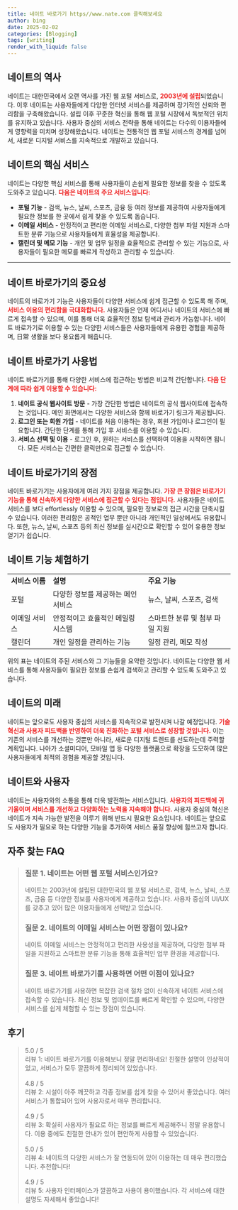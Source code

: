 ```yaml
---
title: 네이트 바로가기 https//www.nate.com 클릭해보세요
author: bing
date: 2025-02-02
categories: [Blogging]
tags: [writing]
render_with_liquid: false
---
```



<h2 id='네이트의 역사'>네이트의 역사</h2>

<p>네이트는 대한민국에서 오랜 역사를 가진 웹 포털 서비스로, <b><span style="color: #ee2323;">2003년에 설립</span></b>되었습니다. 이후 네이트는 사용자들에게 다양한 인터넷 서비스를 제공하며 장기적인 신뢰와 편리함을 구축해왔습니다. 설립 이후 꾸준한 혁신을 통해 웹 포털 시장에서 독보적인 위치를 유지하고 있습니다. 사용자 중심의 서비스 전략을 통해 네이트는 다수의 이용자들에게 영향력을 미치며 성장해왔습니다. 네이트는 전통적인 웹 포털 서비스의 경계를 넘어서, 새로운 디지털 서비스를 지속적으로 개발하고 있습니다.</p>

<h2 id='네이트의 핵심 서비스'>네이트의 핵심 서비스</h2>

<p>네이트는 다양한 핵심 서비스를 통해 사용자들이 손쉽게 필요한 정보를 찾을 수 있도록 도와주고 있습니다. <b><span style="color: #ee2323;">다음은 네이트의 주요 서비스입니다:</span></b></p>

<ul>
    <li><b>포털 기능</b> - 검색, 뉴스, 날씨, 스포츠, 금융 등 여러 정보를 제공하여 사용자들에게 필요한 정보를 한 곳에서 쉽게 찾을 수 있도록 돕습니다.</li>
    <li><b>이메일 서비스</b> - 안정적이고 편리한 이메일 서비스로, 다양한 첨부 파일 지원과 스마트한 분류 기능으로 사용자들에게 효율성을 제공합니다.</li>
    <li><b>캘린더 및 메모 기능</b> - 개인 및 업무 일정을 효율적으로 관리할 수 있는 기능으로, 사용자들이 필요한 메모를 빠르게 작성하고 관리할 수 있습니다.</li>
</ul>

<hr />

<h2 id='네이트 바로가기의 중요성'>네이트 바로가기의 중요성</h2>

<p>네이트의 바로가기 기능은 사용자들이 다양한 서비스에 쉽게 접근할 수 있도록 해 주며, <b><span style="color: #ee2323;">서비스 이용의 편리함을 극대화합니다.</span></b> 사용자들은 언제 어디서나 네이트의 서비스에 빠르게 접속할 수 있으며, 이를 통해 더욱 효율적인 정보 탐색과 관리가 가능합니다. 네이트 바로가기로 이용할 수 있는 다양한 서비스들은 사용자들에게 유용한 경험을 제공하며, 日常 생활을 보다 풍요롭게 해줍니다.</p>

<h2 id='네이트 바로가기 사용법'>네이트 바로가기 사용법</h2>

<p>네이트 바로가기를 통해 다양한 서비스에 접근하는 방법은 비교적 간단합니다. <b><span style="color: #ee2323;">다음 단계에 따라 쉽게 이용할 수 있습니다:</span></b></p>

<ol>
    <li><b>네이트 공식 웹사이트 방문</b> - 가장 간단한 방법은 네이트의 공식 웹사이트에 접속하는 것입니다. 메인 화면에서는 다양한 서비스와 함께 바로가기 링크가 제공됩니다.</li>
    <li><b>로그인 또는 회원 가입</b> - 네이트를 처음 이용하는 경우, 회원 가입이나 로그인이 필요합니다. 간단한 단계를 통해 가입 후 서비스를 이용할 수 있습니다.</li>
    <li><b>서비스 선택 및 이용</b> - 로그인 후, 원하는 서비스를 선택하여 이용을 시작하면 됩니다. 모든 서비스는 간편한 클릭만으로 접근할 수 있습니다.</li>
</ol>

<h2 id='네이트 바로가기의 장점'>네이트 바로가기의 장점</h2>

<p>네이트 바로가기는 사용자에게 여러 가지 장점을 제공합니다. <b><span style="color: #ee2323;">가장 큰 장점은 바로가기 기능을 통해 신속하게 다양한 서비스에 접근할 수 있다는 점입니다.</span></b> 사용자들은 네이트 서비스를 보다 effortlessly 이용할 수 있으며, 필요한 정보로의 접근 시간을 단축시킬 수 있습니다. 이러한 편리함은 공적인 업무 뿐만 아니라 개인적인 일상에서도 유용합니다. 또한, 뉴스, 날씨, 스포츠 등의 최신 정보를 실시간으로 확인할 수 있어 유용한 정보 얻기가 쉽습니다.</p>

<h2 id='네이트 기능 체험하기'>네이트 기능 체험하기</h2>

<table>
    <tr>
        <td><b>서비스 이름</b></td>
        <td><b>설명</b></td>
        <td><b>주요 기능</b></td>
    </tr>
    <tr>
        <td>포털</td>
        <td>다양한 정보를 제공하는 메인 서비스</td>
        <td>뉴스, 날씨, 스포츠, 검색</td>
    </tr>
    <tr>
        <td>이메일 서비스</td>
        <td>안정적이고 효율적인 메일링 시스템</td>
        <td>스마트한 분류 및 첨부 파일 지원</td>
    </tr>
    <tr>
        <td>캘린더</td>
        <td>개인 일정을 관리하는 기능</td>
        <td>일정 관리, 메모 작성</td>
    </tr>
</table>

<p>위의 표는 네이트의 주된 서비스와 그 기능들을 요약한 것입니다. 네이트는 다양한 웹 서비스를 통해 사용자들이 필요한 정보를 손쉽게 검색하고 관리할 수 있도록 도와주고 있습니다. </p>

<h2 id='네이트의 미래'>네이트의 미래</h2>

<p>네이트는 앞으로도 사용자 중심의 서비스를 지속적으로 발전시켜 나갈 예정입니다. <b><span style="color: #ee2323;">기술 혁신과 사용자 피드백을 반영하여 더욱 진화하는 포털 서비스로 성장할 것입니다.</span></b> 이는 기존의 서비스를 개선하는 것뿐만 아니라, 새로운 디지털 트렌드를 선도하는데 주력할 계획입니다. 나아가 소셜미디어, 모바일 앱 등 다양한 플랫폼으로 확장을 도모하여 많은 사용자들에게 최적의 경험을 제공할 것입니다.</p>

<h2 id='네이트와 사용자'>네이트와 사용자</h2>

<p>네이트는 사용자와의 소통을 통해 더욱 발전하는 서비스입니다. <b><span style="color: #ee2323;">사용자의 피드백에 귀 기울이며 서비스를 개선하고 다양화하는 노력을 지속해야 합니다.</span></b> 사용자 중심의 혁신은 네이트가 지속 가능한 발전을 이루기 위해 반드시 필요한 요소입니다. 네이트는 앞으로도 사용자가 필요로 하는 다양한 기능을 추가하여 서비스 품질 향상에 힘쓰고자 합니다.</p>


<h2 id='자주_찾는_FAQ'>자주 찾는 FAQ</h2>
<div itemscope="" itemtype="https://schema.org/FAQPage"> 
<blockquote> 
<div itemscope="" itemprop="mainEntity" itemtype="https://schema.org/Question"> 
<h3 itemprop="name">질문 1. 네이트는 어떤 웹 포털 서비스인가요?</h3> 
<div itemscope="" itemprop="acceptedAnswer" itemtype="https://schema.org/Answer"> 
<span itemprop="text"> 
<p>네이트는 2003년에 설립된 대한민국의 웹 포털 서비스로, 검색, 뉴스, 날씨, 스포츠, 금융 등 다양한 정보를 사용자에게 제공하고 있습니다. 사용자 중심의 UI/UX를 갖추고 있어 많은 이용자들에게 선택받고 있습니다.</p> 
</span> 
</div> 
</div> 

<div itemscope="" itemprop="mainEntity" itemtype="https://schema.org/Question"> 
<h3 itemprop="name">질문 2. 네이트의 이메일 서비스는 어떤 장점이 있나요?</h3> 
<div itemscope="" itemprop="acceptedAnswer" itemtype="https://schema.org/Answer"> 
<span itemprop="text"> 
<p>네이트 이메일 서비스는 안정적이고 편리한 사용성을 제공하며, 다양한 첨부 파일을 지원하고 스마트한 분류 기능을 통해 효율적인 업무 환경을 제공합니다.</p> 
</span> 
</div> 
</div> 

<div itemscope="" itemprop="mainEntity" itemtype="https://schema.org/Question"> 
<h3 itemprop="name">질문 3. 네이트 바로가기를 사용하면 어떤 이점이 있나요?</h3> 
<div itemscope="" itemprop="acceptedAnswer" itemtype="https://schema.org/Answer"> 
<span itemprop="text"> 
<p>네이트 바로가기를 사용하면 복잡한 검색 절차 없이 신속하게 네이트 서비스에 접속할 수 있습니다. 최신 정보 및 업데이트를 빠르게 확인할 수 있으며, 다양한 서비스를 쉽게 체험할 수 있는 장점이 있습니다.</p> 
</span> 
</div> 
</div> 
</blockquote> 
</div>
<h2 id='후기'>후기</h2>
<div itemscope itemtype="https://schema.org/Product">
  <blockquote>
  <div itemprop="review" itemscope itemtype="https://schema.org/Review">
      <div itemprop="reviewRating" itemscope itemtype="https://schema.org/Rating"> <span itemprop="ratingValue">5.0</span> / <span itemprop="bestRating">5</span> </div>
      <span itemprop="reviewBody">리뷰 1: 네이트 바로가기를 이용해보니 정말 편리하네요! 친절한 설명이 인상적이었고, 서비스가 모두 깔끔하게 정리되어 있었습니다.</span>
  </div>
  <br>
  <div itemprop="review" itemscope itemtype="https://schema.org/Review">
      <div itemprop="reviewRating" itemscope itemtype="https://schema.org/Rating"> <span itemprop="ratingValue">4.8</span> / <span itemprop="bestRating">5</span> </div>
      <span itemprop="reviewBody">리뷰 2: 시설이 아주 깨끗하고 각종 정보를 쉽게 찾을 수 있어서 좋았습니다. 여러 서비스가 통합되어 있어 사용자로서 매우 편리합니다.</span>
  </div>
  <br>
  <div itemprop="review" itemscope itemtype="https://schema.org/Review">
      <div itemprop="reviewRating" itemscope itemtype="https://schema.org/Rating"> <span itemprop="ratingValue">4.9</span> / <span itemprop="bestRating">5</span> </div>
      <span itemprop="reviewBody">리뷰 3: 확실히 사용자가 필요로 하는 정보를 빠르게 제공해주니 정말 유용합니다. 이용 중에도 친절한 안내가 있어 편안하게 사용할 수 있었습니다.</span>
  </div>
  <br>
  <div itemprop="review" itemscope itemtype="https://schema.org/Review">
      <div itemprop="reviewRating" itemscope itemtype="https://schema.org/Rating"> <span itemprop="ratingValue">5.0</span> / <span itemprop="bestRating">5</span> </div>
      <span itemprop="reviewBody">리뷰 4: 네이트의 다양한 서비스가 잘 연동되어 있어 이용하는 데 매우 편리했습니다. 추천합니다!</span>
  </div>
  <br>
  <div itemprop="review" itemscope itemtype="https://schema.org/Review">
      <div itemprop="reviewRating" itemscope itemtype="https://schema.org/Rating"> <span itemprop="ratingValue">4.9</span> / <span itemprop="bestRating">5</span> </div>
      <span itemprop="reviewBody">리뷰 5: 사용자 인터페이스가 깔끔하고 사용이 용이했습니다. 각 서비스에 대한 설명도 자세해서 좋았습니다!</span>
  </div>
  </blockquote>
</div>
